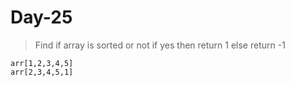 # Day-25

> Find if array is sorted or not if yes then return 1 else return -1
```
arr[1,2,3,4,5]
arr[2,3,4,5,1]
```
                                         